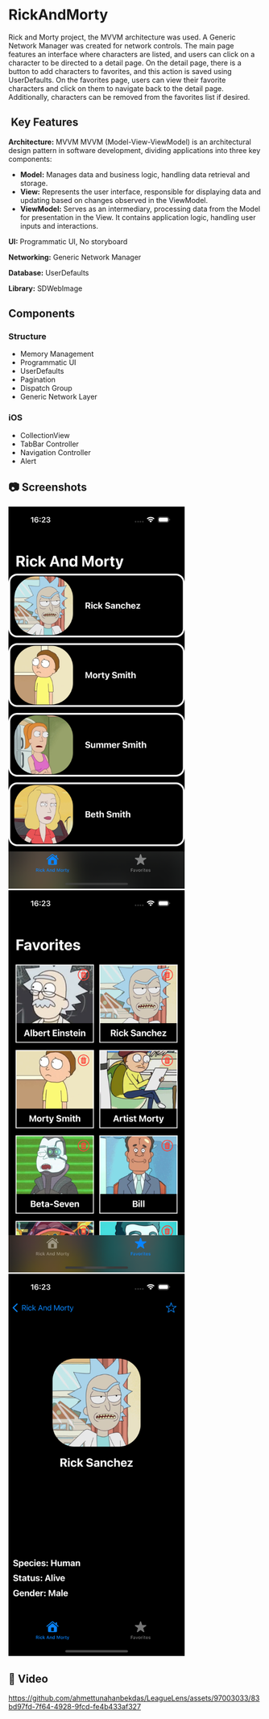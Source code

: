 # RickAndMorty
 
Rick and Morty project, the MVVM architecture was used. A Generic Network Manager was created for network controls. The main page features an interface where characters are listed, and users can click on a character to be
 directed to a detail page. On the detail page, there is a button to add characters to favorites,
 and this action is saved using UserDefaults. On the favorites page, users can view their favorite characters and click on them to navigate back to the detail page. Additionally, characters can be removed from the favorites list if desired.
 
##  Key Features

**Architecture:** MVVM 
MVVM (Model-View-ViewModel) is an architectural design pattern in software development, dividing applications into three key components:

- **Model:** Manages data and business logic, handling data retrieval and storage.
- **View:** Represents the user interface, responsible for displaying data and updating based on changes observed in the ViewModel.
- **ViewModel:** Serves as an intermediary, processing data from the Model for presentation in the View. It contains application logic, handling user inputs and interactions.


**UI:** Programmatic UI, No storyboard

**Networking:** Generic Network Manager

**Database:** UserDefaults

**Library:** SDWebImage

##  Components

### Structure
- Memory Management 
- Programmatic UI
- UserDefaults
- Pagination
- Dispatch Group
- Generic Network Layer

### iOS
- CollectionView
- TabBar Controller
- Navigation Controller
- Alert
  
## :camera: Screenshots

<p float="left">
<img width="350" src="/ScreenShot/ss0.png">
<img width="350" src="/ScreenShot/ss1.png">
<img width="350" src="/ScreenShot/ss2.png">
</p>

## :movie_camera: Video

https://github.com/ahmettunahanbekdas/LeagueLens/assets/97003033/83bd97fd-7f64-4928-9fcd-fe4b433af327
